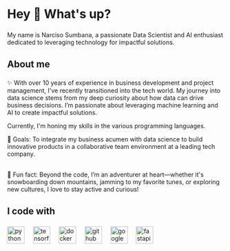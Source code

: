 <h1 align="left">Hey 👋 What's up?</h1>

###

<p align="left">My name is Narciso Sumbana, a passionate Data Scientist and AI enthusiast dedicated to leveraging technology for impactful solutions.</p>

###

<h2 align="left">About me</h2>

###

<p align="left">✨ With over 10 years of experience in business development and project management, I've recently transitioned into the tech world. My journey into data science stems from my deep curiosity about how data can drive business decisions. I’m passionate about leveraging machine learning and AI to create impactful solutions. 
  
Currently, I'm honing my skills in the various programming languages.

🎯 Goals: To integrate my business acumen with data science to build innovative products in a collaborative team environment at a leading tech company.

<br>🎲 Fun fact: Beyond the code, I’m an adventurer at heart—whether it's snowboarding down mountains, jamming to my favorite tunes, or exploring new cultures, I love to stay active and curious!</p>

###

<h2 align="left">I code with</h2>

###

<div align="left">
  <img src="https://cdn.jsdelivr.net/gh/devicons/devicon/icons/python/python-original.svg" height="40" alt="python logo"  />
  <img width="12" />
  <img src="https://cdn.jsdelivr.net/gh/devicons/devicon/icons/tensorflow/tensorflow-original.svg" height="40" alt="tensorflow logo"  />
  <img width="12" />
  <img src="https://cdn.jsdelivr.net/gh/devicons/devicon/icons/docker/docker-original.svg" height="40" alt="docker logo"  />
  <img width="12" />
  <img src="https://cdn.jsdelivr.net/gh/devicons/devicon/icons/github/github-original.svg" height="40" alt="github logo"  />
  <img width="12" />
  <img src="https://cdn.jsdelivr.net/gh/devicons/devicon/icons/googlecloud/googlecloud-original.svg" height="40" alt="google cloud logo"  />
  <img width="12" />
  <img src="https://cdn.jsdelivr.net/gh/devicons/devicon/icons/fastapi/fastapi-original.svg" height="40" alt="fastapi logo"  />
  <img width="12" />
</div>
